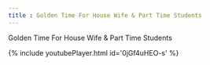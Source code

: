 ```yaml
---
title : Golden Time For House Wife & Part Time Students
---
```


Golden Time For House Wife & Part Time Students



{% include youtubePlayer.html id='0jGf4uHEO-s' %}
